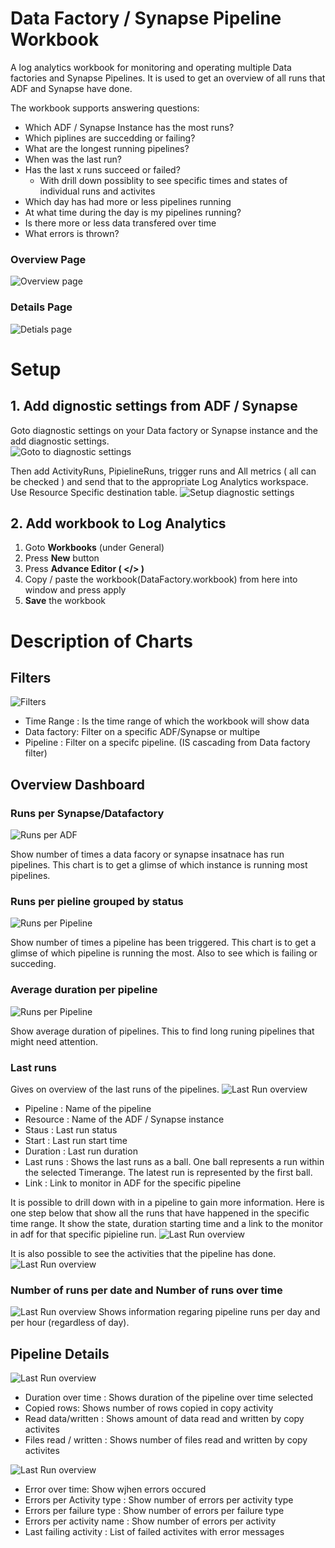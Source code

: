 # Data Factory / Synapse Pipeline Workbook

A log analytics workbook for monitoring and operating multiple Data factories and Synapse Pipelines.  It is used to get an overview of all runs that ADF and Synapse have done. 

The workbook supports answering questions:
* Which ADF / Synapse Instance has the most runs?
* Which piplines are succedding or failing?
* What are the longest running pipelines? 
* When was the last run?
* Has the last x runs succeed or failed? 
  * With drill down possiblity to see specific times and states of individual runs and activites
* Which day has had more or less pipelines running
* At what time during the day is my pipelines running?
* Is there more or less data transfered over time
* What errors is thrown?    

### **Overview Page**
![Overview page](https://github.com/johantysklind/datafactory-loganlytics-workbook/blob/master/.github/images/overview.jpg?raw=true)

### **Details Page**
![Detials page](https://github.com/johantysklind/datafactory-loganlytics-workbook/blob/0c3e6afe6d18530bf39b3d8aca2c264eeebe834b/.github/images/datapipeline-detail.jpg?raw=true)

# Setup
## 1. Add dignostic settings from ADF / Synapse

Goto diagnostic settings on your Data factory or Synapse instance and the add diagnostic settings.  
![Goto to diagnostic settings](https://github.com/johantysklind/datafactory-loganlytics-workbook/blob/master/.github/images/add-diagnosticsettings1.jpg?raw=true)



Then add ActivityRuns, PipielineRuns, trigger runs and All metrics ( all can be checked ) and send that to the appropriate Log Analytics workspace. Use Resource Specific destination table. 
![Setup diagnostic settings](https://github.com/johantysklind/datafactory-loganlytics-workbook/blob/master/.github/images/add-diagnosticsettings2.jpg?raw=true)

## 2. Add workbook to Log Analytics
1. Goto **Workbooks** (under General)
2. Press **New** button
3. Press **Advance Editor ( </> )**
4. Copy / paste the workbook(DataFactory.workbook) from here into window and press apply
5. **Save** the workbook


# Description of Charts
## Filters
![Filters](https://github.com/johantysklind/datafactory-loganlytics-workbook/blob/master/.github/images/filters.jpg?raw=true)

* Time Range : Is the time range of which the workbook will show data
* Data factory: Filter on a specific ADF/Synapse or multipe
* Pipeline : Filter on a specifc pipeline. (IS cascading from Data factory filter)

## Overview Dashboard
### Runs per Synapse/Datafactory 
![Runs per ADF](https://github.com/johantysklind/datafactory-loganlytics-workbook/blob/master/.github/images/runs-per-adf.jpg?raw=true)

Show number of times a data facory or synapse insatnace has run pipelines. This chart is to get a glimse of which instance is running most pipelines. 

### Runs per pieline grouped by status
![Runs per Pipeline](https://github.com/johantysklind/datafactory-loganlytics-workbook/blob/master/.github/images/runs-per-pipeline.jpg?raw=true)

Show number of times a pipeline has been triggered. This chart is to get a glimse of which pipeline is running the most. Also to see which is failing or succeding. 

### Average duration per pipeline
![Runs per Pipeline](https://github.com/johantysklind/datafactory-loganlytics-workbook/blob/master/.github/images/average-duration.jpg?raw=true)

Show average duration of pipelines. This to find long runing pipelines that might need attention.

### Last runs
Gives on overview of the last runs of the pipelines.
![Last Run overview](https://github.com/johantysklind/datafactory-loganlytics-workbook/blob/master/.github/images/last-runs1.jpg?raw=true)
* Pipeline : Name of the pipeline
* Resource : Name of the ADF / Synapse instance
* Staus : Last run status 
* Start : Last run start time
* Duration : Last run duration
* Last runs : Shows the last runs as a ball. One ball represents a run within the selected Timerange. The latest run is represented by the first ball.
* Link : Link to monitor in ADF for the specific pipeline

It is possible to drill down with in a pipeline to gain more information. Here is one step below that show all the runs that have happened in the specific time range. It show the state, duration starting time and a link to the monitor in adf for that specific pipieline run.
![Last Run overview](https://github.com/johantysklind/datafactory-loganlytics-workbook/blob/master/.github/images/last-runs2.jpg?raw=true)

It is also possible to see the activities that the pipeline has done. 
![Last Run overview](https://github.com/johantysklind/datafactory-loganlytics-workbook/blob/master/.github/images/last-runs3.jpg?raw=true)

### Number of runs per date and Number of runs over time
![Last Run overview](https://github.com/johantysklind/datafactory-loganlytics-workbook/blob/master/.github/images/last-runs4.jpg?raw=true)
Shows information regaring pipeline runs per day and per hour (regardless of day). 


## Pipeline Details
![Last Run overview](https://github.com/johantysklind/datafactory-loganlytics-workbook/blob/master/.github/images/pipeline-details1.jpg?raw=true)
* Duration over time : Shows duration of the pipeline over time selected
* Copied rows: Shows number of rows copied in copy activity
* Read data/written : Shows amount of data read and written by copy activites
* Files read / written : Shows number of files read and written by copy activites


![Last Run overview](https://github.com/johantysklind/datafactory-loganlytics-workbook/blob/master/.github/images/pipeline-details2.jpg?raw=true)

* Error over time: Show wjhen errors occured
* Errors per Activity type : Show number of errors per activity type
* Errors per failure type : Show number of errors per failure type
* Errors per activity name : Show number of errors per activity
* Last failing activity : List of failed activites with error messages
